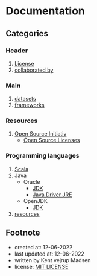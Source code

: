 # Documentation

## Categories
### Header
1. [License](License.md) 
2. [collaborated by](collaboration.md)

### Main
1. [datasets](datasets/readme.md)
2. [frameworks](frameworks/readme.md)

### Resources
1. [Open Source Initiativ](https://opensource.org/)
    * [Open Source Licenses](https://opensource.org/licenses)


### Programming languages
1. [Scala](https://www.scala-lang.org/)
2. Java
    * Oracle
        * [JDK](https://www.oracle.com/java/technologies/downloads/#jdk18-windows)
        * [Java Driver JRE](https://www.java.com/en/download/)
    * OpenJDK
        * [JDK](https://openjdk.java.net/install/)
3. [resources](programming/resources.md)

## Footnote
* created at: 12-06-2022
* last updated at: 12-06-2022
* written by Kent vejrup Madsen
* license: [MIT LICENSE](License.md)